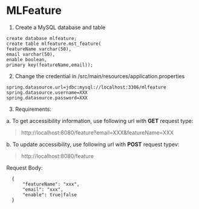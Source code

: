 # MLFeature

1. Create a MySQL database and table 

```
create database mlfeature;
create table mlfeature.mst_feature(
featureName varchar(50),
email varchar(50),
enable boolean,
primary key(featureName,email));
```

2. Change the credential in /src/main/resources/application.properties
```
spring.datasource.url=jdbc:mysql://localhost:3306/mlfeature
spring.datasource.username=XXX
spring.datasource.password=XXX
```

3. Requirements:

  a. To get accessibility information, use following url with **GET** request type:
  > http://localhost:8080/feature?email=XXX&featureName=XXX
  
  b. To update accessibility, use following url with **POST** request typev:
  >http://localhost:8080/feature
  
  Request Body:
  ```
    {
        "featureName": "xxx",
        "email": "xxx",
        "enable": true|false
    }
 ```

